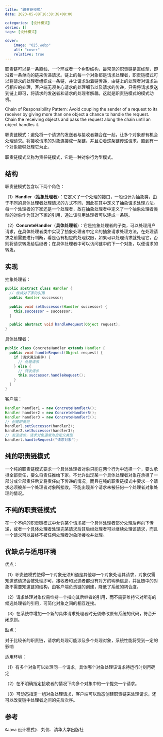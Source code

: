 ```yaml
---
title: "职责链模式"
date: 2023-05-08T16:38:38+08:00

categories: [设计模式]
series: []
tags: [设计模式]

cover:
    image: "025.webp"
    alt: "cover"
    relative: true
---
```


职责链可以是一条直线、一个环或者一个树形结构，最常见的职责链是直线型，即沿着一条单向的链来传递请求。链上的每一个对象都是请求处理者，职责链模式可以将请求的处理者组织成一条链，并让请求沿着链传递，由链上的处理者对请求进行相应的处理，客户端无须关心请求的处理细节以及请求的传递，只需将请求发送到链上即可，将请求的发送者和请求的处理者解耦。这就是职责链模式的模式动机。

Chain of Responsibility Pattern: Avoid coupling the sender of a request to its receiver by giving more than one object a chance to handle the request. Chain the receiving objects and pass the request along the chain until an object handles it.

职责链模式：避免将一个请求的发送者与接收者耦合在一起，让多个对象都有机会处理请求。将接收请求的对象连接成一条链，并且沿着这条链传递请求，直到有一个对象能够处理它为止。

职责链模式又称为责任链模式，它是一种对象行为型模式。

## 结构

职责链模式包含以下两个角色：

（1）**Handler**（**抽象处理者**）：它定义了一个处理的接口，一般设计为抽象类，由于不同的具体处理者处理请求的方式不同，因此在其中定义了抽象请求处理方法。每一个处理者的下家还是一个处理者，故在抽象处理者中定义了一个抽象处理者类型的对象作为其对下家的引用，通过该引用处理者可以连成一条链。

（2）**ConcreteHandler**（**具体处理者**）：它是抽象处理者的子类，可以处理用户请求，在具体处理者类中实现了抽象处理者中定义的抽象请求处理方法，在处理请求之前需要进行判断，看是否有相应的处理权限，如果可以处理请求就处理它，否则将请求转发给后继者；在具体处理者中可以访问链中的下一个对象，以便请求的转发。

## 实现

抽象处理者：

```java
public abstract class Handler {
  // 维持对下家的引用
  public Handler successor;
  
  public void setSuccessor(Handler successor) {
    this.successor = successor;
  }

  public abstract void handleRequest(Object request);
}
```

具体处理者：

```java
public class ConcreteHandler extends Handler {
  public void handleRequest(Object request) {
    if (请求满足条件) {
      // 处理请求
    } else {
      // 转发请求
      this.successor.handleRequest();
    }
  }
}
```

客户端：

```java
Handler handler1 = new ConcreteHandlerA();
Handler handler2 = new ConcreteHandlerB();
Handler handler3 = new ConcreteHandlerC();
// 创建职责链
handlerl.setSuccessor(handler2);
handler2.setSuccessor(handler3);
// 发送请求，请求对象通常为自定义类型
handlerl.handleRequest("请求对象");
```

## 纯的职责链模式

一个纯的职责链模式要求一个具体处理者对象只能在两个行为中选择一个，要么承担全部责任，要么将责任推给下家。不允许出现某一个具体处理者对象在承担了一部分或全部责任后又将责任向下传递的情况。而且在纯的职责链模式中要求一个请求必须被某一个处理者对象所接收，不能出现某个请求未被任何一个处理者对象处理的情况。

## 不纯的职责链模式

在一个不纯的职责链模式中允许某个请求被一个具体处理者部分处理后再向下传递，或者一个具体处理者处理完某请求后其后继处理者可以继续处理该请求，而且一个请求可以最终不被任何处理者对象所接收并处理。

## 优缺点与适用环境

优点：

（1）职责链模式使得一个对象无须知道是其他哪一个对象处理其请求，对象仅需知道该请求会被处理即可，接收者和发送者都没有对方的明确信息，并且链中的对象不需要知道链的结构，由客户端负责链的创建，降低了系统的耦合度。

（2）请求处理对象仅需维持一个指向其后继者的引用，而不需要维持它对所有的候选处理者的引用，可简化对象之间的相互连接。

（3）在系统中增加一个新的具体请求处理者时无须修改原有系统的代码，符合开闭原则。

缺点：

对于比较长的职责链，请求的处理可能涉及多个处理对象，系统性能将受到一定的影响

适用环境：

（1）有多个对象可以处理同一个请求，具体哪个对象处理该请求待运行时刻再确定

（2）在不明确指定接收者的情况下向多个对象中的一个提交一个请求。

（3）可动态指定一组对象处理请求，客户端可以动态创建职责链来处理请求，还可以改变链中处理者之间的先后次序。

## 参考

《Java 设计模式》．刘伟．清华大学出版社
